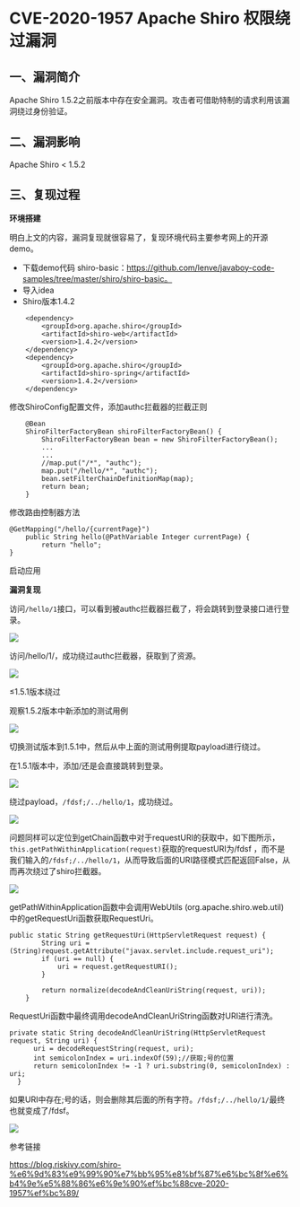 # CVE-2020-1957 Apache Shiro 权限绕过漏洞

## 一、漏洞简介

Apache Shiro 1.5.2之前版本中存在安全漏洞。攻击者可借助特制的请求利用该漏洞绕过身份验证。

## 二、漏洞影响

Apache Shiro < 1.5.2

## 三、复现过程

**环境搭建**

明白上文的内容，漏洞复现就很容易了，复现环境代码主要参考网上的开源demo。

* 下载demo代码 shiro-basic：https://github.com/lenve/javaboy-code-samples/tree/master/shiro/shiro-basic。
* 导入idea
* Shiro版本1.4.2


```
    <dependency>
        <groupId>org.apache.shiro</groupId>
        <artifactId>shiro-web</artifactId>
        <version>1.4.2</version>
    </dependency>
    <dependency>
        <groupId>org.apache.shiro</groupId>
        <artifactId>shiro-spring</artifactId>
        <version>1.4.2</version>
    </dependency>
```

修改ShiroConfig配置文件，添加authc拦截器的拦截正则


```
    @Bean
    ShiroFilterFactoryBean shiroFilterFactoryBean() {
        ShiroFilterFactoryBean bean = new ShiroFilterFactoryBean();
        ...
        ...
        //map.put("/*", "authc");
        map.put("/hello/*", "authc"); 
        bean.setFilterChainDefinitionMap(map);
        return bean;
    }
```

修改路由控制器方法


```
@GetMapping("/hello/{currentPage}")
    public String hello(@PathVariable Integer currentPage) {
        return "hello";
}
```

启动应用

**漏洞复现**

访问`/hello/1`接口，可以看到被authc拦截器拦截了，将会跳转到登录接口进行登录。

![](images/15889407052920.png)


访问/hello/1/，成功绕过authc拦截器，获取到了资源。

![](images/15889407127062.png)


≤1.5.1版本绕过

观察1.5.2版本中新添加的测试用例

![](images/15889407205155.png)


切换测试版本到1.5.1中，然后从中上面的测试用例提取payload进行绕过。

在1.5.1版本中，添加/还是会直接跳转到登录。

![](images/15889407408095.png)


绕过payload，`/fdsf;/../hello/1`，成功绕过。

![](images/15889407536270.png)


问题同样可以定位到getChain函数中对于requestURI的获取中，如下图所示，`this.getPathWithinApplication(request)`获取的requestURI为/fdsf ，而不是我们输入的`/fdsf;/../hello/1`，从而导致后面的URI路径模式匹配返回False，从而再次绕过了shiro拦截器。

![](images/15889407627222.png)

getPathWithinApplication函数中会调用WebUtils (org.apache.shiro.web.util)中的getRequestUri函数获取RequestUri。


```
public static String getRequestUri(HttpServletRequest request) {
        String uri = (String)request.getAttribute("javax.servlet.include.request_uri");
        if (uri == null) {
            uri = request.getRequestURI();
        }

        return normalize(decodeAndCleanUriString(request, uri));
    }
```

RequestUri函数中最终调用decodeAndCleanUriString函数对URI进行清洗。


```
private static String decodeAndCleanUriString(HttpServletRequest request, String uri) {
      uri = decodeRequestString(request, uri);
      int semicolonIndex = uri.indexOf(59);//获取;号的位置
      return semicolonIndex != -1 ? uri.substring(0, semicolonIndex) : uri;
  }
```

如果URI中存在;号的话，则会删除其后面的所有字符。`/fdsf;/../hello/1/`最终也就变成了/fdsf。

![](images/15889408087251.png)


参考链接

https://blog.riskivy.com/shiro-%e6%9d%83%e9%99%90%e7%bb%95%e8%bf%87%e6%bc%8f%e6%b4%9e%e5%88%86%e6%9e%90%ef%bc%88cve-2020-1957%ef%bc%89/